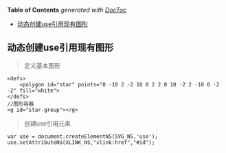 <!-- START doctoc generated TOC please keep comment here to allow auto update -->
<!-- DON'T EDIT THIS SECTION, INSTEAD RE-RUN doctoc TO UPDATE -->
**Table of Contents**  *generated with [DocToc](https://github.com/thlorenz/doctoc)*

- [动态创建use引用现有图形](#%E5%8A%A8%E6%80%81%E5%88%9B%E5%BB%BAuse%E5%BC%95%E7%94%A8%E7%8E%B0%E6%9C%89%E5%9B%BE%E5%BD%A2)

<!-- END doctoc generated TOC please keep comment here to allow auto update -->

## 动态创建use引用现有图形



> 定义基本图形

	<defs>
		<polygon id="star" points="0 -10 2 -2 10 0 2 2 0 10 -2 2 -10 0 -2 -2" fill="white">
	</defs>
	//图形容器
	<g id="star-group"></g>

> 创建use引用元素

	var use = document.createElementNS(SVG_NS,'use');
	use.setAttributeNS(XLINK_NS,"xlink:href","#id");
